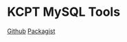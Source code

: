 # KCPT MySQL Tools

[Github](https://github.com/KCPT19/laravel-mysqltools)
[Packagist](https://packagist.org/packages/kcpt/mysqltools)
